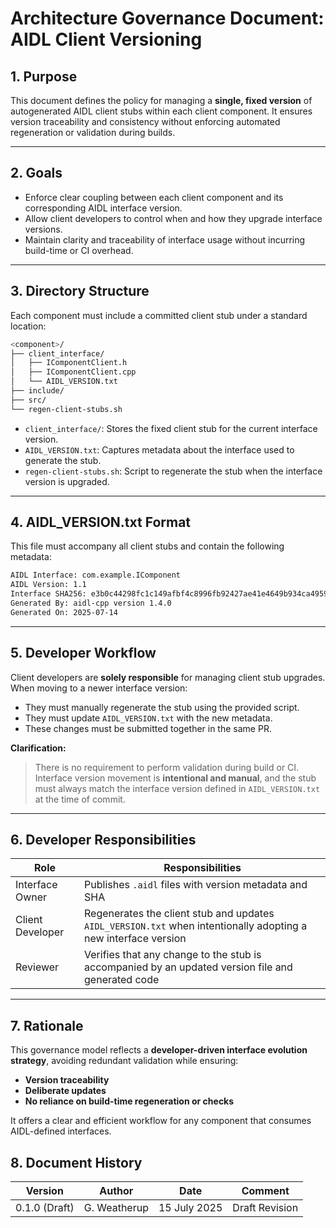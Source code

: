 # **Architecture Governance Document: AIDL Client Versioning**

## **1. Purpose**

This document defines the policy for managing a **single, fixed version** of autogenerated AIDL client stubs within each client component. It ensures version traceability and consistency without enforcing automated regeneration or validation during builds.

---

## **2. Goals**

* Enforce clear coupling between each client component and its corresponding AIDL interface version.
* Allow client developers to control when and how they upgrade interface versions.
* Maintain clarity and traceability of interface usage without incurring build-time or CI overhead.

---

## **3. Directory Structure**

Each component must include a committed client stub under a standard location:

```bash
<component>/
├── client_interface/
│   ├── IComponentClient.h
│   ├── IComponentClient.cpp
│   └── AIDL_VERSION.txt
├── include/
├── src/
└── regen-client-stubs.sh
```

* `client_interface/`: Stores the fixed client stub for the current interface version.
* `AIDL_VERSION.txt`: Captures metadata about the interface used to generate the stub.
* `regen-client-stubs.sh`: Script to regenerate the stub when the interface version is upgraded.

---

## **4. AIDL_VERSION.txt Format**

This file must accompany all client stubs and contain the following metadata:

```txt
AIDL Interface: com.example.IComponent
AIDL Version: 1.1
Interface SHA256: e3b0c44298fc1c149afbf4c8996fb92427ae41e4649b934ca495991b7852b855
Generated By: aidl-cpp version 1.4.0
Generated On: 2025-07-14
```

---

## **5. Developer Workflow**

Client developers are **solely responsible** for managing client stub upgrades. When moving to a newer interface version:

* They must manually regenerate the stub using the provided script.
* They must update `AIDL_VERSION.txt` with the new metadata.
* These changes must be submitted together in the same PR.

**Clarification:**

> There is no requirement to perform validation during build or CI.
> Interface version movement is **intentional and manual**, and the stub must always match the interface version defined in `AIDL_VERSION.txt` at the time of commit.

---

## **6. Developer Responsibilities**

| Role             | Responsibilities                                                                                               |
| ---------------- | -------------------------------------------------------------------------------------------------------------- |
| Interface Owner  | Publishes `.aidl` files with version metadata and SHA                                                          |
| Client Developer | Regenerates the client stub and updates `AIDL_VERSION.txt` when intentionally adopting a new interface version |
| Reviewer         | Verifies that any change to the stub is accompanied by an updated version file and generated code              |

---

## **7. Rationale**

This governance model reflects a **developer-driven interface evolution strategy**, avoiding redundant validation while ensuring:

* **Version traceability**
* **Deliberate updates**
* **No reliance on build-time regeneration or checks**

It offers a clear and efficient workflow for any component that consumes AIDL-defined interfaces.

## **8. Document History**

|Version|Author|Date|Comment|
|-------|------|----|-------|
|0.1.0 (Draft)| G. Weatherup | 15 July 2025 | Draft Revision |